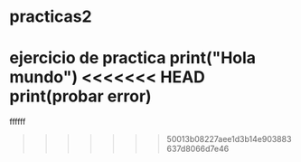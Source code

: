 # practicas2
ejercicio de practica
print("Hola mundo")
<<<<<<< HEAD
print(probar error)
=======
ffffff
>>>>>>> 50013b08227aee1d3b14e903883637d8066d7e46
